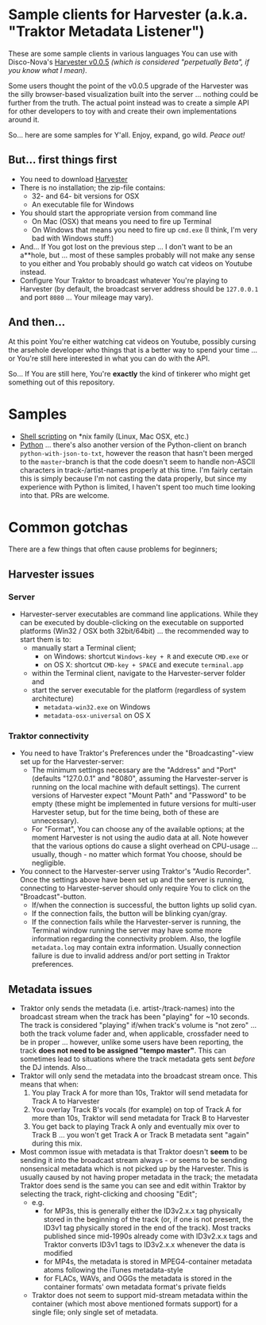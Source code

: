 # Sample clients for Harvester (a.k.a. "Traktor Metadata Listener")

These are some sample clients in various languages You can use with Disco-Nova's [Harvester v0.0.5](https://www.disconova.com/utu/traktor-metadata/5-beta.zip) *(which is considered "perpetually Beta", if you know what I mean)*.

Some users thought the point of the v0.0.5 upgrade of the Harvester was the silly browser-based visualization built into the server ... nothing could be further from the truth. The actual point instead was to create a simple API for other developers to toy with and create their own implementations around it. 

So... here are some samples for Y'all. Enjoy, expand, go wild. *Peace out!*

## But... first things first

* You need to download [Harvester](https://www.disconova.com/utu/traktor-metadata/5-beta.zip)
* There is no installation; the zip-file contains:
    * 32- and 64- bit versions for OSX
    * An executable file for Windows
* You should start the appropriate version from command line
    * On Mac (OSX) that means you need to fire up Terminal
    * On Windows that means you need to fire up ````cmd.exe```` (I think, I'm very bad with Windows stuff:)
* And... If You got lost on the previous step ... I don't want to be an a**hole, but ... most of these samples probably will not make any sense to you either and You probably should go watch cat videos on Youtube instead.
* Configure Your Traktor to broadcast whatever You're playing to Harvester (by default, the broadcast server address should be ```127.0.0.1``` and port ```8080``` ... Your mileage may vary).

## And then...

At this point You're either watching cat videos on Youtube, possibly cursing the arsehole developer who things that is a better way to spend your time ... or You're still here interested in what you can do with the API.

So... If You are still here, You're **exactly** the kind of tinkerer who might get something out of this repository.

# Samples

* [Shell scripting](shell-script/) on *nix family (Linux, Mac OSX, etc.)
* [Python](python/) ... there's also another version of the Python-client on branch ```python-with-json-to-txt```, however the reason that hasn't been merged to the ```master```-branch is that the code doesn't seem to handle non-ASCII characters in track-/artist-names properly at this time. I'm fairly certain this is simply because I'm not casting the data properly, but since my experience with Python is limited, I haven't spent too much time looking into that. PRs are welcome.

# Common gotchas

There are a few things that often cause problems for beginners;

## Harvester issues

### Server

* Harvester-server executables are command line applications. While they can be executed by double-clicking on the executable on supported platforms (Win32 / OSX both 32bit/64bit) ... the recommended way to start them is to:
    * manually start a Terminal client;
        * on Windows: shortcut ```Windows-key + R``` and execute ```CMD.exe``` or
        * on OS X: shortcut ```CMD-key + SPACE``` and execute ```terminal.app```
    * within the Terminal client, navigate to the Harvester-server folder and
    * start the server executable for the platform (regardless of system architecture)
        * ```metadata-win32.exe``` on Windows
        * ```metadata-osx-universal``` on OS X

### Traktor connectivity

* You need to have Traktor's Preferences under the "Broadcasting"-view set up for the Harvester-server:
    * The minimum settings necessary are the "Address" and "Port" (defaults "127.0.0.1" and "8080", assuming the Harvester-server is running on the local machine with default settings). The current versions of Harvester expect "Mount Path" and "Password" to be empty (these might be implemented in future versions for multi-user Harvester setup, but for the time being, both of these are unnecessary).
    * For "Format", You can choose any of the available options; at the moment Harvester is not using the audio data at all. Note however that the various options do cause a slight overhead on CPU-usage ... usually, though - no matter which format You choose, should be negligible.
* You connect to the Harvester-server using Traktor's "Audio Recorder". Once the settings above have been set up and the server is running, connecting to Harvester-server should only require You to click on the "Broadcast"-button.
    * If/when the connection is successful, the button lights up solid cyan.
    * If the connection fails, the button will be blinking cyan/gray.
    * If the connection fails while the Harvester-server is running, the Terminal window running the server may have some more information regarding the connectivity problem. Also, the logfile ```metadata.log``` may contain extra information. Usually connection failure is due to invalid address and/or port setting in Traktor preferences.

## Metadata issues

* Traktor only sends the metadata (i.e. artist-/track-names) into the broadcast stream when the track has been "playing" for ~10 seconds. The track is considered "playing" if/when track's volume is "not zero" ... both the track volume fader and, when applicable, crossfader need to be in proper ... however, unlike some users have been reporting, the track **does not need to be assigned "tempo master"**. This can sometimes lead to situations where the track metadata gets sent *before* the DJ intends. Also...
* Traktor will only send the metadata into the broadcast stream once. This means that when:
    1. You play Track A for more than 10s, Traktor will send metadata for Track A to Harvester
    2. You overlay Track B's vocals (for example) on top of Track A for more than 10s, Traktor will send metadata for Track B to Harvester
    3. You get back to playing Track A only and eventually mix over to Track B ... you won't get Track A or Track B metadata sent "again" during this mix.
* Most common issue with metadata is that Traktor doesn't **seem** to be sending it into the broadcast stream always - or seems to be sending nonsensical metadata which is not picked up by the Harvester. This is usually caused by not having proper metadata in the track; the metadata Traktor does send is the same you can see and edit within Traktor by selecting the track, right-clicking and choosing "Edit";
    * e.g.
        * for MP3s, this is generally either the ID3v2.x.x tag physically stored in the beginning of the track (or, if one is not present, the ID3v1 tag physically stored in the end of the track). Most tracks published since mid-1990s already come with ID3v2.x.x tags and Traktor converts ID3v1 tags to ID3v2.x.x whenever the data is modified
        * for MP4s, the metadata is stored in MPEG4-container metadata atoms following the iTunes metadata-style
        * for FLACs, WAVs, and OGGs the metadata is stored in the container formats' own metadata format's private fields
    * Traktor does not seem to support mid-stream metadata within the container (which most above mentioned formats support) for a single file; only single set of metadata.
